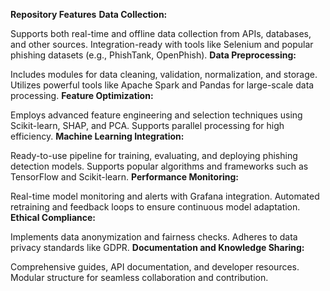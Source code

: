 **Repository Features**
**Data Collection:**

Supports both real-time and offline data collection from APIs, databases, and other sources.
Integration-ready with tools like Selenium and popular phishing datasets (e.g., PhishTank, OpenPhish).
**Data Preprocessing:**

Includes modules for data cleaning, validation, normalization, and storage.
Utilizes powerful tools like Apache Spark and Pandas for large-scale data processing.
**Feature Optimization:**

Employs advanced feature engineering and selection techniques using Scikit-learn, SHAP, and PCA.
Supports parallel processing for high efficiency.
**Machine Learning Integration:**

Ready-to-use pipeline for training, evaluating, and deploying phishing detection models.
Supports popular algorithms and frameworks such as TensorFlow and Scikit-learn.
**Performance Monitoring:**

Real-time model monitoring and alerts with Grafana integration.
Automated retraining and feedback loops to ensure continuous model adaptation.
**Ethical Compliance:**

Implements data anonymization and fairness checks.
Adheres to data privacy standards like GDPR.
**Documentation and Knowledge Sharing:**

Comprehensive guides, API documentation, and developer resources.
Modular structure for seamless collaboration and contribution.
